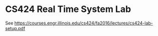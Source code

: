 # CS424 Real Time System Lab
See https://courses.engr.illinois.edu/cs424/fa2016/lectures/cs424-lab-setup.pdf